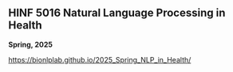 ## HINF 5016 Natural Language Processing in Health

**Spring, 2025**

https://bionlplab.github.io/2025_Spring_NLP_in_Health/
